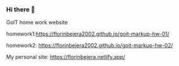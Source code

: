 ### Hi there 👋
GoIT home work website

homework1:https://florinbejera2002.github.io/goit-markup-hw-01/ 
                      
                      
homework2: https://florinbejera2002.github.io/goit-markup-hw-02/

My personal site: https://florinbejera.netlify.app/ 
<!--
**FlorinBejera2002/florinbejera2002** is a ✨ _special_ ✨ repository because its `README.md` (this file) appears on your GitHub profile.

Here are some ideas to get you started:

- 🔭 I’m currently working on ...
- 🌱 I’m currently learning ...
- 👯 I’m looking to collaborate on ...
- 🤔 I’m looking for help with ...
- 💬 Ask me about ...
- 📫 How to reach me: ...
- 😄 Pronouns: ...
- ⚡ Fun fact: ...
-->
